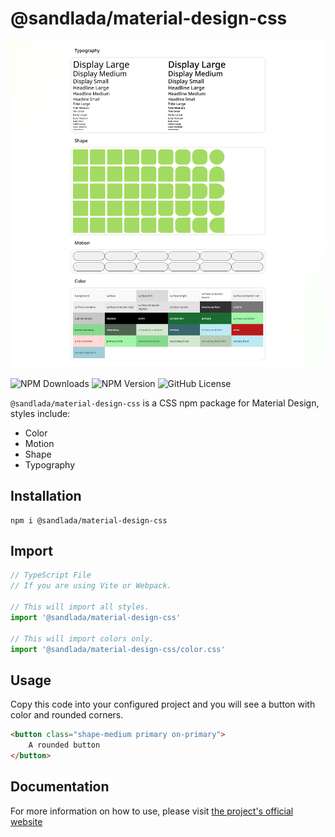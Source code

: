 # @sandlada/material-design-css

![Preview Image](https://raw.githubusercontent.com/sandlada/material-design-css/refs/heads/main/images/cover.png)

![NPM Downloads](https://img.shields.io/npm/d18m/@sandlada/material-design-css?label=NPM%20Downloads&labelColor=%2300531f&color=%23a3f5aa)
![NPM Version](https://img.shields.io/npm/v/%40sandlada%2Fmaterial-design-css?label=NPM%20Version&labelColor=%2300531f&color=%23a3f5aa)
![GitHub License](https://img.shields.io/github/license/sandlada/material-design-css?label=License&labelColor=%2300531f&color=%23a3f5aa)


`@sandlada/material-design-css` is a CSS npm package for Material Design, styles include:

- Color
- Motion
- Shape
- Typography

## Installation

```plaintext
npm i @sandlada/material-design-css
```

## Import

```typescript
// TypeScript File
// If you are using Vite or Webpack.

// This will import all styles.
import '@sandlada/material-design-css'

// This will import colors only.
import '@sandlada/material-design-css/color.css'
```

## Usage

Copy this code into your configured project and you will see a button with color and rounded corners.

```html
<button class="shape-medium primary on-primary">
    A rounded button
</button>
```

## Documentation

For more information on how to use, please visit [the project's official website](https://material-design-css.sandlada.com)
